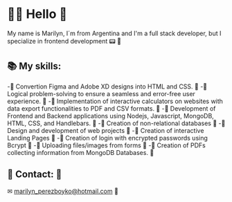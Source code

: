 # 👋🏼 Hello                                                                                                             🌺
My name is Marilyn, I´m from Argentina and I'm a full stack developer, but I specialize in frontend development 📟       🌺

## 📚 My skills:                                                                                                       
-🌺 Convertion Figma and Adobe XD designs into HTML and CSS.                                                               🌺
-🌺 Logical problem-solving to ensure a seamless and error-free user experience.                                         🌺
-🌺 Implementation of interactive calculators on websites with data export functionalities to PDF and CSV formats.         🌺
-🌺 Development of Frontend and Backend applications using Nodejs, Javascript, MongoDB, HTML, CSS, and Handlebars.       🌺
-🌺 Creation of non-relational databases                                                                                   🌺
-🌺 Design and development of web projects                                                                               🌺
-🌺 Creation of interactive Landing Pages                                                                                  🌺
-🌺 Creation of login with encrypted passwords using Bcrypt                                                              🌺
-🌺 Uploading files/images from forms                                                                                      🌺
-🌺 Creation of PDFs collecting information from MongoDB Databases.                                                      🌺

## 📨 Contact:                                                                                                           🌺
✉ marilyn_perezboyko@hotmail.com                                                                                       🌺
